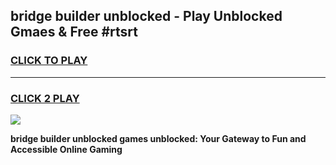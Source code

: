 
## bridge builder unblocked - Play Unblocked Gmaes & Free #rtsrt
<h3>
<a href="https://news.freeplayer.one?title=bridge_builder_unblocked&ref=27F">CLICK TO PLAY</a></h3>
<hr>

<h3>
<a href="https://news.freeplayer.one?title=bridge_builder_unblocked&ref=27F">CLICK 2 PLAY</a>
  
</h3>

<a href="https://news.freeplayer.one?title=bridge_builder_unblocked&ref=27F/"><img src="https://clearcache.store/games.png"></a>


**bridge builder unblocked games unblocked: Your Gateway to Fun and Accessible Online Gaming**
